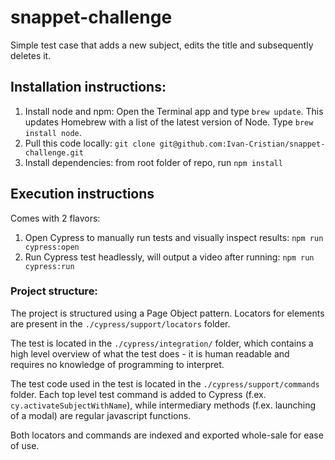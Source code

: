 # snappet-challenge

Simple test case that adds a new subject, edits the title and subsequently deletes it.

## Installation instructions:
1. Install node and npm:
Open the Terminal app and type `brew update`. This updates Homebrew with a list of the latest version of Node.
Type `brew install node`.
2. Pull this code locally:
`git clone git@github.com:Ivan-Cristian/snappet-challenge.git`
3. Install dependencies:
from root folder of repo, run `npm install`

## Execution instructions
Comes with 2 flavors:
1. Open Cypress to manually run tests and visually inspect results: `npm run cypress:open`
2. Run Cypress test headlessly, will output a video after running: `npm run cypress:run`

### Project structure:
The project is structured using a Page Object pattern. Locators for elements are present in the `./cypress/support/locators` folder.

The test is located in the `./cypress/integration/` folder, which contains a high level overview of what the test does - it is human readable and requires no knowledge of programming to interpret.

The test code used in the test is located in the `./cypress/support/commands` folder. Each top level test command is added to Cypress (f.ex. `cy.activateSubjectWithName`), while intermediary methods (f.ex. launching of a modal) are regular javascript functions.

Both locators and commands are indexed and exported whole-sale for ease of use.
